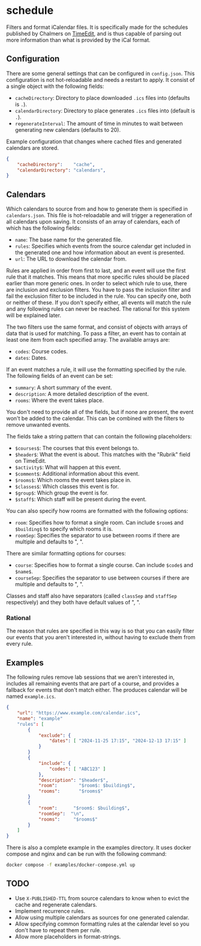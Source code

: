 # schedule

Filters and format iCalendar files. It is specifically made for the schedules
published by Chalmers on
[TimeEdit](https://cloud.timeedit.net/chalmers/web/public/ri1Q7.html), and is
thus capable of parsing out more information than what is provided by the iCal
format.

## Configuration

There are some general settings that can be configured in `config.json`. This
configuration is not hot-reloadable and needs a restart to apply. It consist of
a single object with the following fields:

* `cacheDirectory`: Directory to place downloaded `.ics` files into (defaults
  is `.`).
* `calendarDirectory`: Directory to place generates `.ics` files into (default
  is `.`).
* `regenerateInterval`: The amount of time in minutes to wait between generating
  new calendars (defaults to 20).

Example configuration that changes where cached files and generated calendars
are stored.

```json
{
    "cacheDirectory":    "cache",
    "calendarDirectory": "calendars",
}
```

## Calendars

Which calendars to source from and how to generate them is specified in
`calendars.json`. This file is hot-reloadable and will trigger a regeneration
of all calendars upon saving. It consists of an array of calendars, each of
which has the following fields:

* `name`: The base name for the generated file.
* `rules`: Specifies which events from the source calendar get included in the
  generated one and how information about an event is presented.
* `url`: The URL to download the calendar from.

Rules are applied in order from first to last, and an event will use the first
rule that it matches. This means that more specific rules should be placed
earlier than more generic ones. In order to select which rule to use, there are
inclusion and exclusion filters. You have to pass the inclusion filter and fail
the exclusion filter to be included in the rule. You can specify one, both or
neither of these. If you don't specify either, all events will match the rule
and any following rules can never be reached. The rational for this system will
be explained later.

The two filters use the same format, and consist of objects with arrays of data
that is used for matching. To pass a filter, an event has to contain at least
one item from each specified array. The available arrays are:

* `codes`: Course codes.
* `dates`: Dates.

If an event matches a rule, it will use the formatting specified by the rule. The
following fields of an event can be set:

* `summary`: A short summary of the event.
* `description`: A more detailed description of the event.
* `rooms`: Where the event takes place.

You don't need to provide all of the fields, but if none are present, the event
won't be added to the calendar. This can be combined with the filters to remove
unwanted events.

The fields take a string pattern that can contain the following placeholders:

* `$courses$`: The courses that this event belongs to.
* `$header$`: What the event is about. This matches with the "Rubrik" field on
  TimeEdit.
* `$activity$`: What will happen at this event.
* `$comment$`: Additional information about this event.
* `$rooms$`: Which rooms the event takes place in.
* `$classes$`: Which classes this event is for.
* `$group$`: Which group the event is for.
* `$staff$`: Which staff will be present during the event.

You can also specify how rooms are formatted with the following options:

* `room`: Specifies how to format a single room. Can include `$room$` and
  `$building$` to specify which rooms it is.
* `roomSep`: Specifies the separator to use between rooms if there are multiple
  and defaults to ", ".

There are similar formatting options for courses:

* `course`: Specifies how to format a single course. Can include `$code$` and
  `$name$`.
* `courseSep`: Specifies the separator to use between courses if there are multiple
  and defaults to ", ".

Classes and staff also have separators (called `classSep` and `staffSep`
respectively) and they both have default values of ", ".


### Rational

The reason that rules are specified in this way is so that you can easily
filter our events that you aren't interested in, without having to exclude them
from every rule.

## Examples

The following rules remove lab sessions that we aren't interested in, includes
all remaining events that are part of a course, and provides a fallback for
events that don't match either. The produces calendar will be named
`example.ics`.

```json
{
    "url": "https://www.example.com/calendar.ics",
    "name": "example"
    "rules": [
        {
            "exclude": {
                "dates": [ "2024-11-25 17:15", "2024-12-13 17:15" ]
            }
        }
        {
            "include": {
                "codes": [ "ABC123" ]
            },
            "description": "$header$",
            "room":        "$room$: $building$",
            "rooms":       "$rooms$"
        }
        {
            "room":      "$room$: $building$",
            "roomSep":  "\n",
            "rooms":     "$rooms$"
        }
    ]
}
```

There is also a complete example in the examples directory. It uses docker
compose and nginx and can be run with the following command:

```sh
docker compose -f examples/docker-compose.yml up
```

## TODO

* Use `X-PUBLISHED-TTL` from source calendars to know when to evict the cache
  and regenerate calendars.
* Implement recurrence rules.
* Allow using multiple calendars as sources for one generated calendar.
* Allow specifying common formatting rules at the calendar level so you don't
  have to repeat them per rule.
* Allow more placeholders in format-strings.
